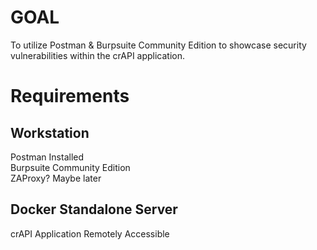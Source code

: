# GOAL
To utilize Postman & Burpsuite Community Edition to showcase security vulnerabilities within the crAPI application.

# Requirements
## Workstation
Postman Installed  
Burpsuite Community Edition  
ZAProxy? Maybe later  
## Docker Standalone Server
crAPI Application Remotely Accessible  

# 
